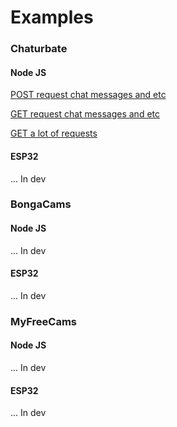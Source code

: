 # Examples

### Chaturbate

#### Node JS

[POST request chat messages and etc](https://github.com/prohetamine/mermaid-extension/tree/main/examples/chaturbate/nodejs-post-request-chat-messages-and-etc)

[GET request chat messages and etc](https://github.com/prohetamine/mermaid-extension/tree/main/examples/chaturbate/nodejs-get-request-chat-messages-and-etc)

[GET a lot of requests](https://github.com/prohetamine/mermaid-extension/tree/main/examples/chaturbate/nodejs-get-a-lot-of-requests)

#### ESP32

... In dev


### BongaCams

#### Node JS

... In dev

#### ESP32

... In dev

### MyFreeCams

#### Node JS

... In dev

#### ESP32

... In dev
